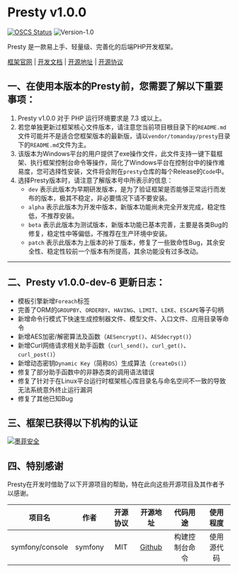 # Presty v1.0.0

[![OSCS Status](https://www.oscs1024.com/platform/badge/Cat-Catalpa/core.svg?size=small)](https://www.oscs1024.com/project/Cat-Catalpa/core?ref=badge_small)
![Version-1.0](https://img.shields.io/badge/version-1.0-success)


Presty 是一款易上手、轻量级、完善化的后端PHP开发框架。

[框架官网](https://presty.catcatalpa.com) | [开发文档](https://doc.presty.catcatalpa.com) | [开源地址](https://github.com/catcatalpa/presty) | [开源协议](https://github.com/catcatalpa/presty/blob/master/LICENSE)

## 一、在使用本版本的Presty前，您需要了解以下重要事项：

1. Presty v1.0.0 对于 PHP 运行环境要求是 7.3 或以上。
2. 若您单独更新过框架核心文件版本，请注意您当前项目根目录下的`README.md`文件可能并不是适合您框架版本的最新版，请以`vendor/tomanday/presty`目录下的`README.md`文件为主。
3. 该版本为Windows平台的用户提供了exe操作文件，此文件支持一键下载框架、执行框架控制台命令等操作，简化了Windows平台在控制台中的操作难易度，您可选择性安装，文件将会附在`presty`仓库的每个Release的`Code`中。
4. 选择Presty版本时，请注意了解版本号中所表示的信息：
    - `dev` 表示此版本为早期研发版本，是为了验证框架是否能够正常运行而发布的版本，极其不稳定，非必要情况下请不要安装。
    - `alpha` 表示此版本为开发中版本，新版本功能尚未完全开发完成，稳定性低，不推荐安装。
    - `beta` 表示此版本为测试版本，新版本功能已基本完善，主要是各类Bug的修复，稳定性中等偏低，不推荐在生产环境中安装。
    - `patch` 表示此版本为上版本的补丁版本，修复了一些致命性Bug，其余安全性、稳定性较前一个版本有所提高，其余功能没有过多改动。
---

## 二、Presty v1.0.0-dev-6 更新日志：

- 模板引擎新增`Foreach`标签
- 完善了ORM的`GROUPBY`、`ORDERBY`、`HAVING`、`LIMIT`、`LIKE`、`ESCAPE`等子句柄
- 新增命令行模式下快速生成控制器文件、模型文件、入口文件、应用目录等命令
- 新增AES加密/解密算法及函数（`AESencrypt()`、`AESdecrypt()`）
- 新增Curl网络请求相关助手函数（`curl_send()`、`curl_get()`、`curl_post()`）
- 新增动态密钥`Dynamic Key`（简称`DS`）生成算法（`createDs()`）
- 修复了部分助手函数中的非静态类的调用语法错误
- 修复了针对于在Linux平台运行时框架核心库目录名与命名空间不一致的导致无法系统意外终止运行漏洞
- 修复了其他已知Bug

## 三、框架已获得以下机构的认证

[![墨菲安全](https://www.murphysec.com/assets/logo.6a136b81.svg)](https://old.murphysec.com/dr/ajgI6mrQe7eRYZmc0J)


## 四、特别感谢

Presty在开发时借助了以下开源项目的帮助，特在此向这些开源项目及其作者予以感谢。

|       项目名       |   作者    | 开源协议 |                     开源地址                     |  代码用途   | 使用程度  |
|:---------------:|:-------:|:----:|:--------------------------------------------:|:-------:|:-----:|
| symfony/console | symfony | MIT  | [Github](https://github.com/symfony/symfony) | 构建控制台命令 | 使用源代码 |